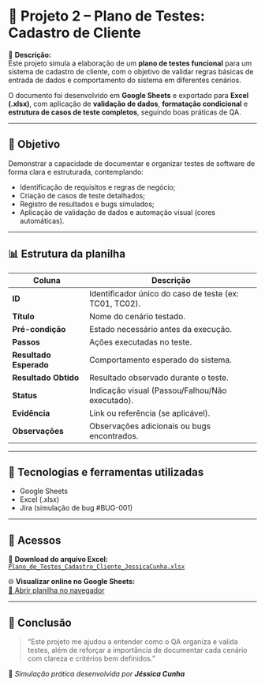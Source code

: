 # 🧩 Projeto 2 – Plano de Testes: Cadastro de Cliente  

📘 **Descrição:**  
Este projeto simula a elaboração de um **plano de testes funcional** para um sistema de cadastro de cliente, com o objetivo de validar regras básicas de entrada de dados e comportamento do sistema em diferentes cenários.  

O documento foi desenvolvido em **Google Sheets** e exportado para **Excel (.xlsx)**, com aplicação de **validação de dados**, **formatação condicional** e **estrutura de casos de teste completos**, seguindo boas práticas de QA.

---

## 🎯 **Objetivo**
Demonstrar a capacidade de documentar e organizar testes de software de forma clara e estruturada, contemplando:
- Identificação de requisitos e regras de negócio;  
- Criação de casos de teste detalhados;  
- Registro de resultados e bugs simulados;  
- Aplicação de validação de dados e automação visual (cores automáticas).  

---

## 📊 **Estrutura da planilha**
| Coluna | Descrição |
|--------|------------|
| **ID** | Identificador único do caso de teste (ex: TC01, TC02). |
| **Título** | Nome do cenário testado. |
| **Pré-condição** | Estado necessário antes da execução. |
| **Passos** | Ações executadas no teste. |
| **Resultado Esperado** | Comportamento esperado do sistema. |
| **Resultado Obtido** | Resultado observado durante o teste. |
| **Status** | Indicação visual (Passou/Falhou/Não executado). |
| **Evidência** | Link ou referência (se aplicável). |
| **Observações** | Observações adicionais ou bugs encontrados. |

---

## 🧠 **Tecnologias e ferramentas utilizadas**
- Google Sheets  
- Excel (.xlsx)  
- Jira (simulação de bug #BUG-001)  

---

## 📎 **Acessos**
📄 **Download do arquivo Excel:**  
[`Plano_de_Testes_Cadastro_Cliente_JessicaCunha.xlsx`](https://github.com/jessicagcunha/Portfolio_JessicaCunha/blob/main/02_Plano_de_Testes_Cadastro_Cliente/Plano_de_Testes_Cadastro_Cliente_JessicaCunha.xlsx)  

🌐 **Visualizar online no Google Sheets:**  
[🔗 Abrir planilha no navegador](https://docs.google.com/spreadsheets/d/1-IVDqD1cFxVYu6bKAxstM7IdlP8L9LnRpg0uY41b_BE/edit?usp=sharing)  

---

## 💬 **Conclusão**
> “Este projeto me ajudou a entender como o QA organiza e valida testes, além de reforçar a importância de documentar cada cenário com clareza e critérios bem definidos.”  

📌 *Simulação prática desenvolvida por **Jéssica Cunha***  

